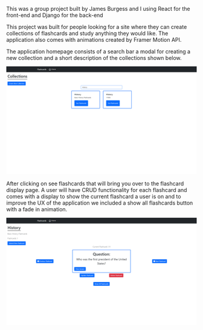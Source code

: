 This was a group project built by James Burgess and I using React for the front-end and Django for the back-end

This project was built for people looking for a site where they can create collections of flashcards and study anything they would like. The application also comes with animations created by Framer Motion API.

The application homepage consists of a search bar a modal for creating a new collection and a short description of the collections shown below.

![](Images/FlashcardHome.png)


After clicking on see flashcards that will bring you over to the flashcard display page. A user will have CRUD functionality for each flashcard and comes with a display to show the current flashcard a user is on and to improve the UX of the application we included a show all flashcards button with a fade in animation.

![](Images/FlashcardDisplay.png)
